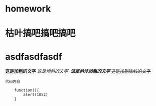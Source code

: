 # homework
# 枯叶搞吧搞吧搞吧
# asdfasdfasdf

**这是加粗的文字**
*这是倾斜的文字*`
***这是斜体加粗的文字***
~~这是加删除线的文字~~

`代码内容`

```
    function(){
        alert(1052)
    }
```